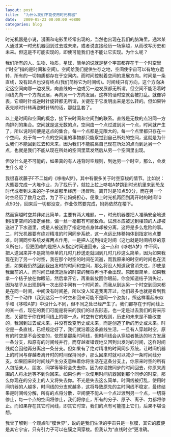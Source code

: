 ```yaml
---
layout: post
title:  "为什么我们不能使用时光机器"
date:   2009-05-23 00:00:00 +0800
categories: blog
---
```


时光机器是小说，漫画和电影里经常出现的，当然也出现在我们的脑海里。通常某人通过某一时光机器回到过去或未来，或者说直接经历一场穿越，从而改写历史和未来。但这是不可能实现的，即使可能我们也不能让它实现。为什么呢？

我们所有的人、生物、物质，星球，简单的说就是整个宇宙都存在于一个时空里(“时空”指的是时间和空间)。空间给我们提供生存之地，空间使宇宙可以有地方运转，所有的一切物质都存在于空间内。而时间控制着空间的发展方向。时间是一条直线，没有起点也没有终点(我们简称它为时间线)。时间线只有方向，这个方向决定这空间向哪一边发展，向直线的一边或另一边发展都无所谓。但空间不能沿着时间线先向一个方向发展，再向另一个方向发展。这样的话时空就会被打乱。就像钟表，它顺时针或逆时针旋转都无所谓，关键在于它发明出来是怎么转的。但如果钟表先顺时针转再逆时针转的话，那就乱套了。

以上是时间和空间的概念，接下来时间和空间到的联系。直线是无数的点沿同一方向排列的集合。空间就是这无数的点，空间由一个点过渡到另一个点，时间就产生了，所以说时间便是这点的集合。每一个点都是无限大的，每一个点里都只存在一个空间，处于每一个点的空间里的事物都只能察觉到自己所处的空间，这就是为什么我们不能回到过去和未来，因为我们不能脱离自己现在所处的点而到达另一个点，也就是我们不能从现在所处的空间里蒸发然后从另一个空间里出现。

但没什么是不可能的，如果真的有人违背时空规则，到达另一个时空，那么，会发生什么呢？

我很喜欢藤子F不二雄的《哆啦A梦》，其中有很多关于时空穿梭的情节。比如说：大熊要完成一大堆作业，为了找乐子，就拉上拉上哆啦A梦跳到时光机里来到恐龙时代或者到未来的孙子世雄那里经历一场冒险。离开时是10点50分，而在另一个时空经历了数月之后，为了不让妈妈担心，便乘上时光机再回到离开时的时间10点50分，回来后一切都没变，作业依然要完成，妈妈依然在楼下。

然而穿越时空并非如此简单，主要有两大难题。一，时光机器要把人准确安全地送到指定空间的指定坐标，偏一丝一毫都有可能致命。试想本应被送到楼顶的人却被送进了下水道里，或是人被送到了指定地点身体却被分离，这将是多么危险的事。二，时光机器要有绝对精准的时间同步系统，这一点远比转移物体到指定地点要难。时间同步系统发挥两点作用，一是把人送到指定时间（这也就是时间机器的意义所在），但更困难的是把人从指定时间送回来，这一点和《哆啦A梦》中不同，把人送回来并不是简简单单的几时几秒送走就回到几时几秒这么简单，因为如果我现在到了另一个时空，我在那个时空的时间在流逝，而我原来的时空的时间也在流逝，如果我仍然回到我出发时的时间和空间，那么将没人知道我曾消失过，即使是我面前的人，而时间已经流逝后的时空的我将再也不会出现。原因很简单，如果我拿一个桔子放在你眼前，然后拿开它，再重新放回你眼前。你会知道桔子消失过，因为桔子从出现到再一次出现中间有一个时间差。而我从到达另一个时空到回来都是在同一时间，中间没有时间差，所以没人知道我离开过，他们最多也就是看到我换了一个动作（我到达另一个时空和回来可能不是同一个姿势）。照这样看起来似乎和《哆啦A梦》中没什么不同，但不同之处已经产生了。我们都存在于时间线上的某一点，现在的我们可能是将来的我们的过去形态，也一定是过去我们的将来形态，关键在于你在时间线上的哪一点。时空有它的规则，历史和未来是不能改变的，我回到过去或未来，并没有改变历史或未来，而是创造了新的历史或未来。时空是一条直线，已经规定好了，我们就沿着这条直线生活，一旦有人穿越时空，原有的时空是不会改变的，依然是那条时间线，但时间线会从穿越者抵达的地方发展一条分支，和原有的时间线并行。而穿越者错误地又回到出发时的时间，这样时间线就会因他再分离出一条分支。但如果有了绝对精准的时间同步系统，让时间机器上的时间与穿越者离开时的时间保持同步，那么回来时就可以减少一条时间线分支。如果回来时时间线产生分支意味着你将生活在这条分支上，你原来时空的所有人包括亲人、朋友、同学等等将会失去你。因为你没按同步的时间回去，你原来周围的人将永远等不到你回来。如果你再一次使用时间机器回到那个同步的时空，那么你现在的分支上的人又将失去你。不光是失去这么简单，时间线被打乱，使用时间机器的人越多，时间线的分支就越多，这将导致原先的主时间线不稳定，最终结果是时间线分解，所有的点将分散，空间便不能从一个点过渡到另一个点，一切将停止，每一个点的空间将停止，我们将停止，所有的分子、原子、离子、力都将停止。而如果存在其它时间线，即其它时空，我们的点有可能撞上它们，后果不堪设想。

我曾了解到一个观点叫“膜世界”，说的是我们生活的宇宙只是一张膜，其它的膜便是其它宇宙，只有引力子可以在膜之间穿梭。但我认为“直线时空”更准确。
